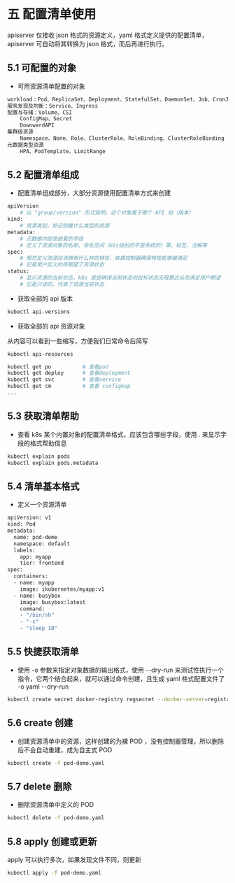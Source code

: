 # 五 配置清单使用

apiserver 仅接收 json 格式的资源定义，yaml 格式定义提供的配置清单，apiserver 可自动将其转换为 json 格式，而后再进行执行。

## 5.1 可配置的对象

-   可用资源清单配置的对象

```bash
workload：Pod、ReplicaSet、Deployment、StatefulSet、DaemonSet、Job、CronJob
服务发现及均衡：Service、Ingress
配置与存储：Volume、CSI
    ConfigMap、Secret
    DownwardAPI
集群级资源
    Namespace、None、Role、ClusterRole、RoleBinding、ClusterRoleBinding
元数据类型资源
    HPA、PodTemplate、LimitRange
```

## 5.2 配置清单组成

*   配置清单组成部分，大部分资源使用配置清单方式来创建

```bash
apiVersion
	# 以 "group/version" 形式指明，这个对象属于哪个 API 组（版本）
kind:
    # 资源类别，标记创建什么类型的资源
metadata:
	# 元数据内部是嵌套的字段
	# 定义了资源对象的名称、命名空间（k8s级别的不是系统的）等、标签、注解等
spec:
	# 规范定义资源应该拥有什么样的特性，依靠控制器确保特性能够被满足
	# 它是用户定义的所期望了资源状态
status:
	# 显示资源的当前状态，k8s 就是确保当前状态向目标状态无限靠近从而满足用户期望
	# 它是只读的，代表了资源当前状态
```

*   获取全部的 api 版本

```bash
kubectl api-versions
```

*   获取全部的 api 资源对象

从内容可以看到一些缩写，方便我们日常命令后简写

```bash
kubectl api-resources

kubectl get po          # 查看pod
kubectl get deploy      # 查看deployment
kubectl get svc         # 查看service
kubectl get cm          # 查看 configmap
...
```

## 5.3 获取清单帮助

*   查看 k8s 某个内置对象的配置清单格式，应该包含哪些字段，使用 . 来显示字段的格式帮助信息

```bash
kubectl explain pods
kubectl explain pods.metadata
```

## 5.4 清单基本格式

*   定义一个资源清单

```bash
apiVersion: v1
kind: Pod
metadata:
  name: pod-deme
  namespace: default
  labels:
    app: myapp
    tier: frontend
spec:
  containers:
  - name: myapp
    image: ikubernetes/myapp:v1
  - name: busybox
    image: busybox:latest
    command:
    - "/bin/sh"
    - "-c"
    - "sleep 10"
```

## 5.5 快捷获取清单

*   使用 -o 参数来指定对象数据的输出格式，使用 --dry-run 来测试性执行一个指令，它两个结合起来，就可以通过命令创建，且生成 yaml 格式配置文件了 -o yaml --dry-run

```bash
kubectl create secret docker-registry regsecret --docker-server=registry-vpc.cn-hangzhou.aliyuncs.com --docker-username=admin --docker-password=123456 --docker-email=420123641@qq.com -o yaml --dry-run
```

## 5.6 create 创建

*   创建资源清单中的资源，这样创建的为裸 POD ，没有控制器管理，所以删除后不会自动重建，成为自主式 POD

```bash
kubectl create -f pod-demo.yaml
```

## 5.7 delete 删除

*   删除资源清单中定义的 POD

```bash
kubectl delete -f pod-demo.yaml
```

## 5.8 apply 创建或更新

apply 可以执行多次，如果发现文件不同，则更新

```bash
kubectl apply -f pod-demo.yaml
```
